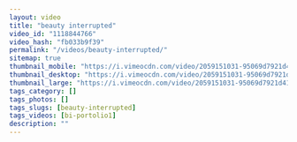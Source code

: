 ```yaml
---
layout: video
title: "beauty interrupted"
video_id: "1118844766"
video_hash: "fb033b9f39"
permalink: "/videos/beauty-interrupted/"
sitemap: true
thumbnail_mobile: "https://i.vimeocdn.com/video/2059151031-95069d7921d41ff730d4e3fbda05b2a58651ad11f6266f31a799cee04e6e972f-d_640x360?&r=pad&region=us"
thumbnail_desktop: "https://i.vimeocdn.com/video/2059151031-95069d7921d41ff730d4e3fbda05b2a58651ad11f6266f31a799cee04e6e972f-d_960x540?&r=pad&region=us"
thumbnail_large: "https://i.vimeocdn.com/video/2059151031-95069d7921d41ff730d4e3fbda05b2a58651ad11f6266f31a799cee04e6e972f-d_1280x720?&r=pad&region=us"
tags_category: []
tags_photos: []
tags_slugs: [beauty-interrupted]
tags_videos: [bi-portolio1]
description: ""
---
```

